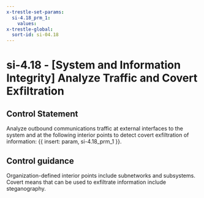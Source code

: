 ```yaml
---
x-trestle-set-params:
  si-4.18_prm_1:
    values:
x-trestle-global:
  sort-id: si-04.18
---
```


# si-4.18 - \[System and Information Integrity\] Analyze Traffic and Covert Exfiltration

## Control Statement

Analyze outbound communications traffic at external interfaces to the system and at the following interior points to detect covert exfiltration of information: {{ insert: param, si-4.18_prm_1 }}.

## Control guidance

Organization-defined interior points include subnetworks and subsystems. Covert means that can be used to exfiltrate information include steganography.
